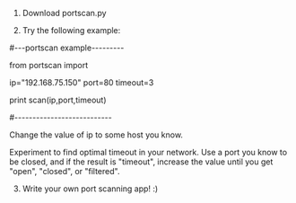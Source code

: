 1) Download portscan.py

2) Try the following example:

#---portscan example---------

from portscan import 

ip="192.168.75.150"
port=80
timeout=3

print scan(ip,port,timeout)

#---------------------------

Change the value of ip to some host you know.

Experiment to find optimal timeout in your network. Use a port you know to be closed, and if
the result is "timeout", increase the value until you get "open", "closed", or "filtered".

3) Write your own port scanning app! :)